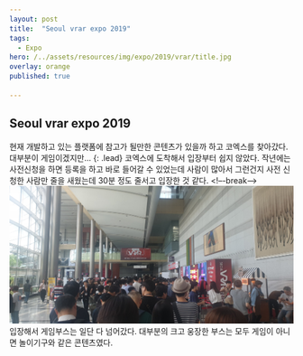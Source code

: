 ```yaml
---
layout: post
title:  "Seoul vrar expo 2019"
tags:
  - Expo
hero: /../assets/resources/img/expo/2019/vrar/title.jpg
overlay: orange
published: true

---
```

## Seoul vrar expo 2019
현재 개발하고 있는 플랫폼에 참고가 될만한 콘텐츠가 있을까 하고 코엑스를 찾아갔다. 대부분이 게임이겠지만...
{: .lead}
코엑스에 도착해서 입장부터 쉽지 않았다. 작년에는 사전신청을 하면 등록을 하고 바로 들어갈 수 있었는데 사람이 많아서 그런건지 
사전 신청한 사람만 줄을 새웠는데 30분 정도 줄서고 입장한 것 같다. 
<!–-break-–>
<img src='/../assets/resources/img/expo/2019/vrar/etc/e1.jpg' alt='e1'>
입장해서 게임부스는 일단 다 넘어갔다. 대부분의 크고 웅장한 부스는 모두 게임이 아니면 놀이기구와 같은 콘텐츠였다. 






